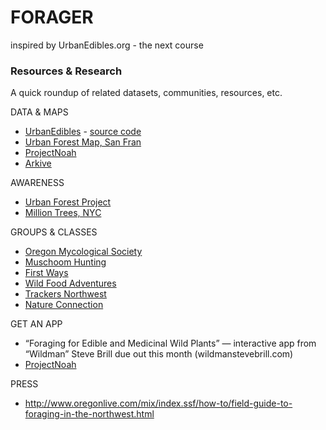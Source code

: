 FORAGER
=======

inspired by UrbanEdibles.org - the next course

### Resources & Research
A quick roundup of related datasets, communities, resources, etc.

DATA & MAPS
* [UrbanEdibles](http://www.urbanedibles.org/) - [source code](https://bitbucket.org/soycamo/urban-edibles)
* [Urban Forest Map, San Fran](http://urbanforestmap.org/)
* [ProjectNoah](http://www.projectnoah.org/)
* [Arkive](http://www.arkive.org/)

AWARENESS
* [Urban Forest Project](http://www.ufp-global.com/)
* [Million Trees, NYC](http://www.milliontreesnyc.org/html/urban_forest/urban_forest.shtml)

GROUPS & CLASSES
* [Oregon Mycological Society](http://wildmushrooms.org)
* [Muschoom Hunting](http://www.meetup.com/Columbia-River-mushroom-hunters/)
* [First Ways](http://www.yelp.com/biz/first-ways-urban-foraging-classes-portland) 
* [Wild Food Adventures](http://wildfoodadventures.com)
* [Trackers Northwest](http://trackersnw.com)
* [Nature Connection](http://www.meetup.com/Nature-Connection/)

GET AN APP
* “Foraging for Edible and Medicinal Wild Plants” — interactive app from “Wildman” Steve Brill due out this month (wildmanstevebrill.com)
* [ProjectNoah](http://www.projectnoah.org/)
    
PRESS
* http://www.oregonlive.com/mix/index.ssf/how-to/field-guide-to-foraging-in-the-northwest.html

